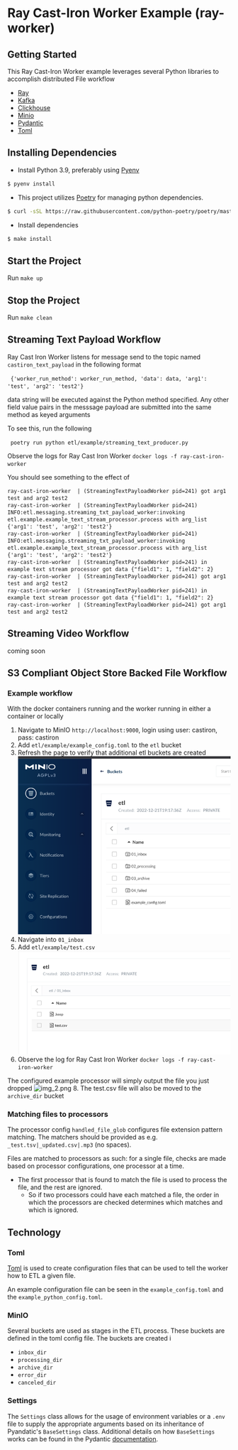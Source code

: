 # Ray Cast-Iron Worker Example (ray-worker)

## Getting Started

This Ray Cast-Iron Worker example leverages several Python libraries to accomplish distributed File workflow
* [Ray](https://ray.io)
* [Kafka](https://github.com/dpkp/kafka-python)
* [Clickhouse](https://clickhouse.com/)
* [Minio](https://docs.min.io/docs/python-client-api-reference.html)
* [Pydantic](https://pydantic-docs.helpmanual.io/)
* [Toml](https://github.com/uiri/toml)


## Installing Dependencies

* Install Python 3.9, preferably using [Pyenv](https://github.com/pyenv/pyenv)
```bash
$ pyenv install
```
* This project utilizes [Poetry](https://python-poetry.org/docs/#installation) for managing python dependencies.
```bash
$ curl -sSL https://raw.githubusercontent.com/python-poetry/poetry/master/get-poetry.py | python
```
* Install dependencies
```bash
$ make install
```

## Start the Project

Run
`make up`


## Stop the Project

Run
`make clean`

## Streaming Text Payload Workflow

Ray Cast Iron Worker listens for message send to the topic named `castiron_text_payload` in the following format

``` {'worker_run_method': worker_run_method, 'data': data, 'arg1': 'test', 'arg2': 'test2'}```

data string will be executed against the Python method specified.  Any other field value pairs in the messsage payload
are submitted into the same method as keyed arguments

To see this, run the following

``` poetry run python etl/example/streaming_text_producer.py```

Observe the logs for Ray Cast Iron Worker
```docker logs -f ray-cast-iron-worker```

You should see something to the effect of
```commandline
ray-cast-iron-worker  | (StreamingTextPayloadWorker pid=241) got arg1 test and arg2 test2
ray-cast-iron-worker  | (StreamingTextPayloadWorker pid=241) INFO:etl.messaging.streaming_txt_payload_worker:invoking etl.example.example_text_stream_processor.process with arg_list {'arg1': 'test', 'arg2': 'test2'}
ray-cast-iron-worker  | (StreamingTextPayloadWorker pid=241) INFO:etl.messaging.streaming_txt_payload_worker:invoking etl.example.example_text_stream_processor.process with arg_list {'arg1': 'test', 'arg2': 'test2'}
ray-cast-iron-worker  | (StreamingTextPayloadWorker pid=241) in example text stream processor got data {"field1": 1, "field2": 2}
ray-cast-iron-worker  | (StreamingTextPayloadWorker pid=241) got arg1 test and arg2 test2
ray-cast-iron-worker  | (StreamingTextPayloadWorker pid=241) in example text stream processor got data {"field1": 1, "field2": 2}
ray-cast-iron-worker  | (StreamingTextPayloadWorker pid=241) got arg1 test and arg2 test2
```

## Streaming Video Workflow

coming soon

## S3 Compliant Object Store Backed File Workflow

### Example workflow

With the docker containers running and the worker running in either a container or locally
1. Navigate to MinIO `http://localhost:9000`, login using user: castiron, pass: castiron
2. Add `etl/example/example_config.toml` to the `etl` bucket
3. Refresh the page to verify that additional etl buckets are created
![img.png](img.png)
4. Navigate into `01_inbox`
5. Add `etl/example/test.csv`
![img_1.png](img_1.png)
6. Observe the log for Ray Cast Iron Worker
```docker logs -f ray-cast-iron-worker```

The configured example processor will simply output the file you just dropped
![img_2.png](img_2.png)
8. The test.csv file will also be moved to the `archive_dir` bucket

### Matching files to processors
The processor config `handled_file_glob` configures file extension pattern matching. The matchers should be provided as e.g. `_test.tsv|_updated.csv|.mp3` (no spaces).

Files are matched to processors as such: for a single file, checks are made based on processor configurations, one processor at a time.
* The first processor that is found to match the file is used to process the file, and the rest are ignored.
  * So if two processors could have each matched a file, the order in which the processors are checked determines which matches and which is ignored.

## Technology

### Toml

[Toml](https://en.wikipedia.org/wiki/TOML) is used to create configuration files that can be used to tell the worker how
to ETL a given file.

An example configuration file can be seen in the `example_config.toml` and the `example_python_config.toml`.

### MinIO

Several buckets are used as stages in the ETL process. These buckets are defined in the toml config file. The buckets
are created i
* `inbox_dir`
* `processing_dir`
* `archive_dir`
* `error_dir`
* `canceled_dir`

### Settings

The `Settings` class allows for the usage of environment variables or a `.env` file to supply the appropriate arguments
based on its inheritance of Pyandatic's `BaseSettings` class. Additional details on how `BaseSettings` works can be
found in the Pydantic [documentation](https://pydantic-docs.helpmanual.io/usage/settings/).
